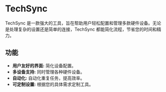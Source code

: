 # TechSync

TechSync 是一款强大的工具，旨在帮助用户轻松配置和管理多款硬件设备。无论是处理复杂的设置还是简单的连接，TechSync 都能简化流程，节省您的时间和精力。

## 功能
- **用户友好的界面:** 简化设备配置。
- **多设备支持:** 同时管理各种硬件设备。
- **自动化:** 自动化重复任务，提高效率。
- **可定制设置:** 根据您的具体需求定制工具。
